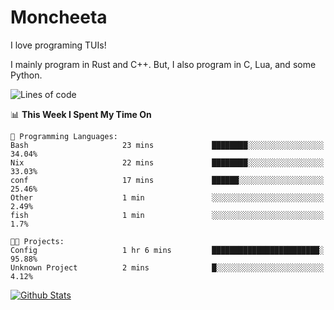 # Moncheeta

I love programing TUIs!

I mainly program in Rust and C++. But, I also program in C, Lua, and some Python.

<!--START_SECTION:waka-->
![Lines of code](https://img.shields.io/badge/From%20Hello%20World%20I%27ve%20Written-3%20Thousand%20lines%20of%20code-blue)

📊 **This Week I Spent My Time On** 

```text
💬 Programming Languages: 
Bash                     23 mins             ████████░░░░░░░░░░░░░░░░░   34.04% 
Nix                      22 mins             ████████░░░░░░░░░░░░░░░░░   33.03% 
conf                     17 mins             ██████░░░░░░░░░░░░░░░░░░░   25.46% 
Other                    1 min               ░░░░░░░░░░░░░░░░░░░░░░░░░   2.49% 
fish                     1 min               ░░░░░░░░░░░░░░░░░░░░░░░░░   1.7%

🐱‍💻 Projects: 
Config                   1 hr 6 mins         ████████████████████████░   95.88% 
Unknown Project          2 mins              █░░░░░░░░░░░░░░░░░░░░░░░░   4.12%

```


<!--END_SECTION:waka-->

[![Github Stats](https://github-readme-stats.vercel.app/api?username=Moncheeta&show_icons=true&hide=stars&include_all_commits=true&theme=dracula)](https://github.com/anuraghazra/github-readme-stats)
